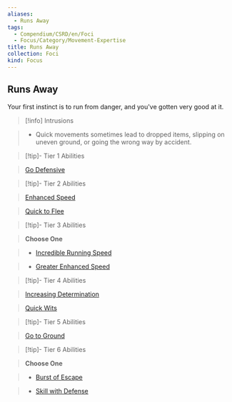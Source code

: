 ```yaml
---
aliases:
  - Runs Away
tags:
  - Compendium/CSRD/en/Foci
  - Focus/Category/Movement-Expertise
title: Runs Away
collection: Foci
kind: Focus
---
```

## Runs Away    
Your first instinct is to run from danger, and you've gotten very good at it.    
  
>[!info] Intrusions    
>- Quick movements sometimes lead to dropped items, slipping on uneven ground, or going the wrong way by accident.    
  
  
>[!tip]- Tier 1 Abilities    
> [Go Defensive](Go-Defensive.md)    
  
  
>[!tip]- Tier 2 Abilities    
> [Enhanced Speed](Enhanced-Speed.md)    
> [Quick to Flee](Quick-to-Flee.md)    
  
  
>[!tip]- Tier 3 Abilities    
> **Choose One**    
>- [Incredible Running Speed](Incredible-Running-Speed.md)    
>- [Greater Enhanced Speed](Greater-Enhanced-Speed.md)    
  
  
>[!tip]- Tier 4 Abilities    
> [Increasing Determination](Increasing-Determination.md)    
> [Quick Wits](Quick-Wits.md)    
  
  
>[!tip]- Tier 5 Abilities    
> [Go to Ground](Go-to-Ground.md)    
  
  
>[!tip]- Tier 6 Abilities    
> **Choose One**    
>- [Burst of Escape](Burst-of-Escape.md)    
>- [Skill with Defense](Skill-With-Defense.md)